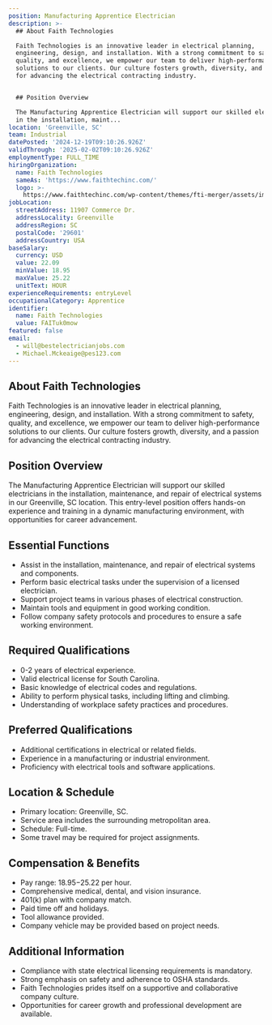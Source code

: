 ```yaml
---
position: Manufacturing Apprentice Electrician
description: >-
  ## About Faith Technologies

  Faith Technologies is an innovative leader in electrical planning,
  engineering, design, and installation. With a strong commitment to safety,
  quality, and excellence, we empower our team to deliver high-performance
  solutions to our clients. Our culture fosters growth, diversity, and a passion
  for advancing the electrical contracting industry.


  ## Position Overview

  The Manufacturing Apprentice Electrician will support our skilled electricians
  in the installation, maint...
location: 'Greenville, SC'
team: Industrial
datePosted: '2024-12-19T09:10:26.926Z'
validThrough: '2025-02-02T09:10:26.926Z'
employmentType: FULL_TIME
hiringOrganization:
  name: Faith Technologies
  sameAs: 'https://www.faithtechinc.com/'
  logo: >-
    https://www.faithtechinc.com/wp-content/themes/fti-merger/assets/images/logos/logo-fti.svg
jobLocation:
  streetAddress: 11907 Commerce Dr.
  addressLocality: Greenville
  addressRegion: SC
  postalCode: '29601'
  addressCountry: USA
baseSalary:
  currency: USD
  value: 22.09
  minValue: 18.95
  maxValue: 25.22
  unitText: HOUR
experienceRequirements: entryLevel
occupationalCategory: Apprentice
identifier:
  name: Faith Technologies
  value: FAITuk0mow
featured: false
email:
  - will@bestelectricianjobs.com
  - Michael.Mckeaige@pes123.com
---
```




## About Faith Technologies
Faith Technologies is an innovative leader in electrical planning, engineering, design, and installation. With a strong commitment to safety, quality, and excellence, we empower our team to deliver high-performance solutions to our clients. Our culture fosters growth, diversity, and a passion for advancing the electrical contracting industry.

## Position Overview
The Manufacturing Apprentice Electrician will support our skilled electricians in the installation, maintenance, and repair of electrical systems in our Greenville, SC location. This entry-level position offers hands-on experience and training in a dynamic manufacturing environment, with opportunities for career advancement.

## Essential Functions
- Assist in the installation, maintenance, and repair of electrical systems and components.
- Perform basic electrical tasks under the supervision of a licensed electrician.
- Support project teams in various phases of electrical construction.
- Maintain tools and equipment in good working condition.
- Follow company safety protocols and procedures to ensure a safe working environment.

## Required Qualifications
- 0-2 years of electrical experience.
- Valid electrical license for South Carolina.
- Basic knowledge of electrical codes and regulations.
- Ability to perform physical tasks, including lifting and climbing.
- Understanding of workplace safety practices and procedures.

## Preferred Qualifications
- Additional certifications in electrical or related fields.
- Experience in a manufacturing or industrial environment.
- Proficiency with electrical tools and software applications.

## Location & Schedule
- Primary location: Greenville, SC.
- Service area includes the surrounding metropolitan area.
- Schedule: Full-time.
- Some travel may be required for project assignments.

## Compensation & Benefits
- Pay range: $18.95-$25.22 per hour.
- Comprehensive medical, dental, and vision insurance.
- 401(k) plan with company match.
- Paid time off and holidays.
- Tool allowance provided.
- Company vehicle may be provided based on project needs.

## Additional Information
- Compliance with state electrical licensing requirements is mandatory.
- Strong emphasis on safety and adherence to OSHA standards.
- Faith Technologies prides itself on a supportive and collaborative company culture.
- Opportunities for career growth and professional development are available.